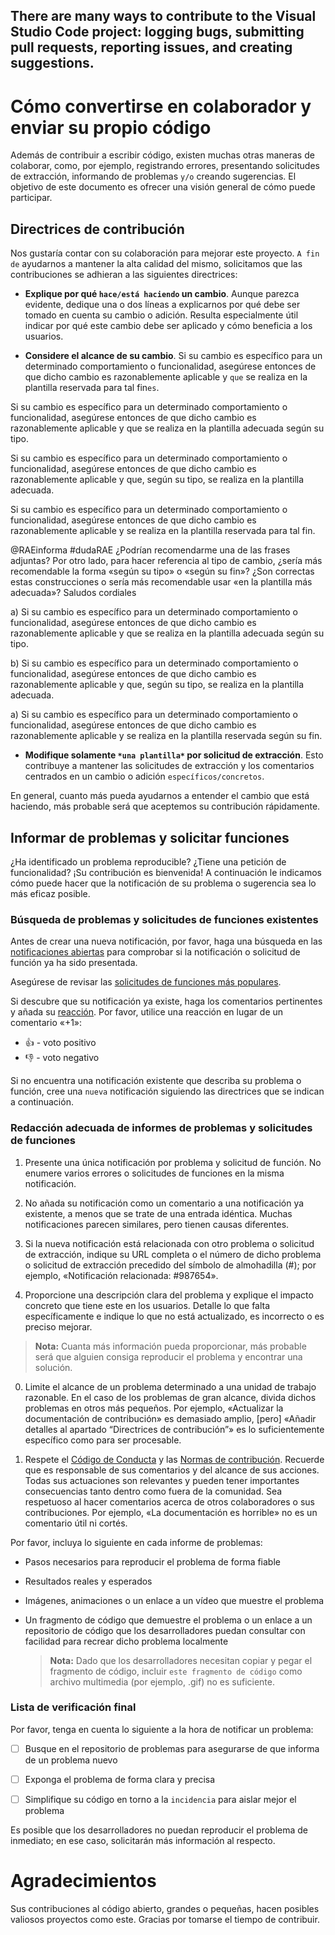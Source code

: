 ## There are many ways to contribute to the Visual Studio Code project: logging bugs, submitting pull requests, reporting issues, and creating suggestions.

# Cómo convertirse en colaborador y enviar su propio código

Además de contribuir a escribir código, existen muchas otras maneras de colaborar, como, por ejemplo, registrando errores, presentando solicitudes de extracción, informando de problemas `y/o` creando sugerencias. El objetivo de este documento es ofrecer una visión general de cómo puede participar.

## Directrices de contribución

Nos gustaría contar con su colaboración para mejorar este proyecto. `A fin de` ayudarnos a mantener la alta calidad del mismo, solicitamos que las contribuciones se adhieran a las siguientes directrices:

- **Explique por qué `hace/está haciendo` un cambio**. Aunque parezca evidente, dedique una o dos líneas a explicarnos por qué debe ser tomado en cuenta su cambio o adición. Resulta especialmente útil indicar por qué este cambio debe ser aplicado y cómo beneficia a los usuarios.

- **Considere el alcance de su cambio**. Si su cambio es específico para un determinado comportamiento o funcionalidad, asegúrese entonces de que dicho cambio es razonablemente aplicable y `que` se realiza en la plantilla reservada para tal fin`es`.


Si su cambio es específico para un determinado comportamiento o funcionalidad, asegúrese entonces de que dicho cambio es razonablemente aplicable y que se realiza en la plantilla adecuada según su tipo.

Si su cambio es específico para un determinado comportamiento o funcionalidad, asegúrese entonces de que dicho cambio es razonablemente aplicable y que, según su tipo, se realiza en la plantilla adecuada.



Si su cambio es específico para un determinado comportamiento o funcionalidad, asegúrese entonces de que dicho cambio es razonablemente aplicable y se realiza en la plantilla reservada para tal fin.

@RAEinforma #dudaRAE ¿Podrían recomendarme una de las frases adjuntas? Por otro lado, para hacer referencia al tipo de cambio, ¿sería más recomendable la forma «según su tipo» o «según su fin»? ¿Son correctas estas construcciones o sería más recomendable usar «en la plantilla más adecuada»? Saludos cordiales

a) Si su cambio es específico para un determinado comportamiento o funcionalidad, asegúrese entonces de que dicho cambio es razonablemente aplicable y que se realiza en la plantilla adecuada según su tipo.

b) Si su cambio es específico para un determinado comportamiento o funcionalidad, asegúrese entonces de que dicho cambio es razonablemente aplicable y que, según su tipo, se realiza en la plantilla adecuada.

a) Si su cambio es específico para un determinado comportamiento o funcionalidad, asegúrese entonces de que dicho cambio es razonablemente aplicable y se realiza en la plantilla reservada según su fin.


- **Modifique solamente `*una plantilla*` por solicitud de extracción**. Esto contribuye a mantener las solicitudes de extracción y los comentarios centrados en un cambio o adición `específicos/concretos`.

En general, cuanto más pueda ayudarnos a entender el cambio que está haciendo, más probable será que aceptemos su contribución rápidamente.

## Informar de problemas y solicitar funciones

¿Ha identificado un problema reproducible? ¿Tiene una petición de funcionalidad? ¡Su contribución es bienvenida! A continuación le indicamos cómo puede hacer que la notificación de su problema o sugerencia sea lo más eficaz posible.

### Búsqueda de problemas y solicitudes de funciones existentes

Antes de crear una nueva notificación, por favor, haga una búsqueda en las [notificaciones abiertas](https://github.com/microsoft/vscode/issues) para comprobar si la notificación o solicitud de función ya ha sido presentada.

Asegúrese de revisar las [solicitudes de funciones más populares](https://github.com/microsoft/vscode/issues?q=is%3Aopen+is%3Aissue+label%3Afeature-request+sort%3Areactions-%2B1-desc).

Si descubre que su notificación ya existe, haga los comentarios pertinentes y añada su [reacción](https://github.com/blog/2119-add-reactions-to-pull-requests-issues-and-comments). Por favor, utilice una reacción en lugar de un comentario «+1»:

* 👍 - voto positivo
* 👎 - voto negativo

Si no encuentra una notificación existente que describa su problema o función, cree una `nueva` notificación siguiendo las directrices que se indican a continuación.

### Redacción adecuada de informes de problemas y solicitudes de funciones

1. Presente una única notificación por problema y solicitud de función. No enumere varios errores o solicitudes de funciones en la misma notificación.

3. No añada su notificación como un comentario a una notificación ya existente, a menos que se trate de una entrada idéntica. Muchas notificaciones parecen similares, pero tienen causas diferentes.

0. Si la nueva notificación está relacionada con otro problema o solicitud de extracción, indique su URL completa o el número de dicho problema o solicitud de extracción precedido del símbolo de almohadilla (#); por ejemplo, «Notificación relacionada: #987654».

2. Proporcione una descripción clara del problema y explique el impacto concreto que tiene este en los usuarios. Detalle lo que falta específicamente e indique lo que no está actualizado, es incorrecto o es preciso mejorar.

> **Nota:** Cuanta más información pueda proporcionar, más probable será que alguien consiga reproducir el problema y encontrar una solución.

0. Limite el alcance de un problema determinado a una unidad de trabajo razonable. En el caso de los problemas de gran alcance, divida dichos problemas en otros más pequeños. Por ejemplo, «Actualizar la documentación de contribución» es demasiado amplio, [pero] «Añadir detalles al apartado “Directrices de contribución”» es lo suficientemente específico como para ser procesable.

0. Respete el [Código de Conducta](./CODE_OF_CONDUCT.md) y las [Normas de contribución](./CONTRIBUTING.md). Recuerde que es responsable de sus comentarios y del alcance de sus acciones. Todas sus actuaciones son relevantes y pueden tener importantes consecuencias tanto dentro como fuera de la comunidad. Sea respetuoso al hacer comentarios acerca de otros colaboradores o sus contribuciones. Por ejemplo, «La documentación es horrible» no es un comentario útil ni cortés.

Por favor, incluya lo siguiente en cada informe de problemas:

* Pasos necesarios para reproducir el problema de forma fiable

* Resultados reales y esperados

* Imágenes, animaciones o un enlace a un vídeo que muestre el problema

* Un fragmento de código que demuestre el problema o un enlace a un repositorio de código que los desarrolladores puedan consultar con facilidad para recrear dicho problema localmente

  > **Nota:** Dado que los desarrolladores necesitan copiar y pegar el fragmento de código, incluir `este fragmento de código` como archivo multimedia (por ejemplo, .gif) no es suficiente.

### Lista de verificación final

Por favor, tenga en cuenta lo siguiente a la hora de notificar un problema:

* [ ] Busque en el repositorio de problemas para asegurarse de que informa de un problema nuevo

* [ ] Exponga el problema de forma clara y precisa

* [ ] Simplifique su código en torno a la `incidencia` para aislar mejor el problema

Es posible que los desarrolladores no puedan reproducir el problema de inmediato; en ese caso, solicitarán más información al respecto.

# Agradecimientos

Sus contribuciones al código abierto, grandes o pequeñas, hacen posibles valiosos proyectos como este. Gracias por tomarse el tiempo de contribuir.
